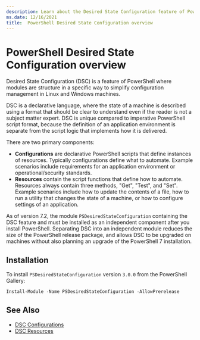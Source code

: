 ```yaml
---
description: Learn about the Desired State Configuration feature of PowerShell including the purpose and when it should be used.
ms.date: 12/16/2021
title:  PowerShell Desired State Configuration overview
---
```


# PowerShell Desired State Configuration overview

Desired State Configuration (DSC) is a feature of PowerShell where modules are structure in a
specific way to simplify configuration management in Linux and Windows machines.

DSC is a declarative language, where the state of a machine is described using a format that should
be clear to understand even if the reader is not a subject matter expert. DSC is unique compared to
imperative PowerShell script format, because the definition of an application environment is
separate from the script logic that implements how it is delivered.

There are two primary components:

- **Configurations** are declarative PowerShell scripts that define instances of resources.
  Typically configurations define what to automate. Example scenarios include requirements for an
  application environment or operational/security standards.
- **Resources** contain the script functions that define how to automate. Resources always contain
  three methods, "Get", "Test", and "Set". Example scenarios include how to update the contents of a
  file, how to run a utility that changes the state of a machine, or how to configure settings of an
  application.

As of version 7.2, the module `PSDesiredStateConfiguration` containing the DSC feature and must be
installed as an independent component after you install PowerShell. Separating DSC into an
independent module reduces the size of the PowerShell release package, and allows DSC to be upgraded
on machines without also planning an upgrade of the PowerShell 7 installation.

## Installation

To install `PSDesiredStateConfiguration` version `3.0.0`
from the PowerShell Gallery:

```powershell
Install-Module -Name PSDesiredStateConfiguration -AllowPrerelease
```

## See Also

- [DSC Configurations](concepts/configurations.md)
- [DSC Resources](concepts/resources.md)
